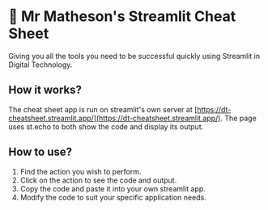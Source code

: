 # 🎈 Mr Matheson's Streamlit Cheat Sheet

Giving you all the tools you need to be successful quickly using Streamlit in Digital Technology.

## How it works?
The cheat sheet app is run on streamlit's own server at [https://dt-cheatsheet.streamlit.app/](https://dt-cheatsheet.streamlit.app/). The page uses st.echo to both show the code and display its output. 

## How to use?
1. Find the action you wish to perform.
2. Click on the action to see the code and output.
3. Copy the code and paste it into your own streamlit app.
4. Modify the code to suit your specific application needs. 
